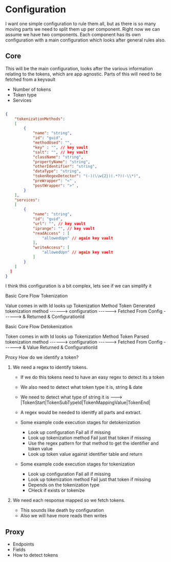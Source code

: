 # Configuration

I want one simple configuration to rule them all, but as there is so many moving parts we need to split them up per component. Right now we can assume we have two components. Each component has its own configuration with a main configuration which looks after general rules also.

## Core
This will be the main configuration, looks after the various information relating to the tokens, which are app agnostic. Parts of this will need to be fetched from a keyvault
- Number of tokens
- Token type
- Services

```json

{
    "tokenizationMethods":
    [
        {
            "name": "string",
            "id": "guid",
            "methodUsed": "",
            "key" : "", // key vault
            "salt": "", // key vault
            "className": "string",
            "propertyName": "string",
            "otherIdentifier": "string",
            "dataType": "string",
            "tokenRegexDetector": "(-)(\\w{2})(.*?)(-\\*)",
            "preWrapper": "<" ,
            "postWrapper": ">" ,
        }
    ],
    "services":
    [
        {
            "name": "string",
            "id": "guid",
            "url": "", // key vault
            "iprange": "", // key vault
            "readAccess" : [
                "allowedUpn" // again key vault
            ],
            "writeAccess": [
                "allowedUpn" // again key vault
            ]
        }
    ]
  ]
}

```

I think this configuration is a bit complex, lets see if we can simplify it

Basic Core Flow Tokenization

Value comes in with             Id looks up                 Tokenization Method                 Token Generated
tokenization method ------>     configuration       ------> Fetched From Config     ------>      & Returned
& ConfigurationId    


Basic Core Flow Detokenization

Token comes in with             Id looks up                 Tokenization Method                 Token Parsed 
tokenization method ------>     configuration       ------> Fetched From Config     ------>      & Value Returned
& ConfigurationId    

Proxy How do we identify a token?
1. We need a regex to identify tokens.
    - If we do this tokens need to have an easy regex to detect its a token
    - We also need to detect what token type it is, string & date
    - We need to detect what type of string it is
    ---> |TokenStart|TokenSubTypeId|TokenMappingValue|TokenEnd|

    - A regex would be needed to idenitfy all parts and extract.

    - Some example code execution stages for detokenization
        - Look up configuration
            Fail all if missing
        - Look up tokenization method
            Fail just that token if missing
        - Use the regex pattern for that method to get the identifier and token value
        - Look up token value against identifier table and return


    - Some example code execution stages for tokenization
        - Look up configuration
            Fail all if missing
        - Look up tokenization method
            Fail just that token if missing
        - Depends on the tokenization type
        - CHeck if exists or tokenize



2. We need each response mapped so we fetch tokens.
    - This sounds like death by configuration
    - Also we will have more reads then writes




## Proxy
- Endpoints
- Fields
- How to detect tokens





